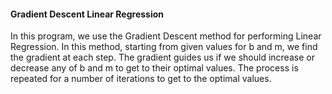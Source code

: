 #### Gradient Descent Linear Regression

In this program, we use the Gradient Descent method for performing Linear Regression. In this method, starting from given
values for b and m, we find the gradient at each step. The gradient guides us if we should increase or decrease any of b
and m to get to their optimal values. The process is repeated for a number of iterations to get to the optimal values.
